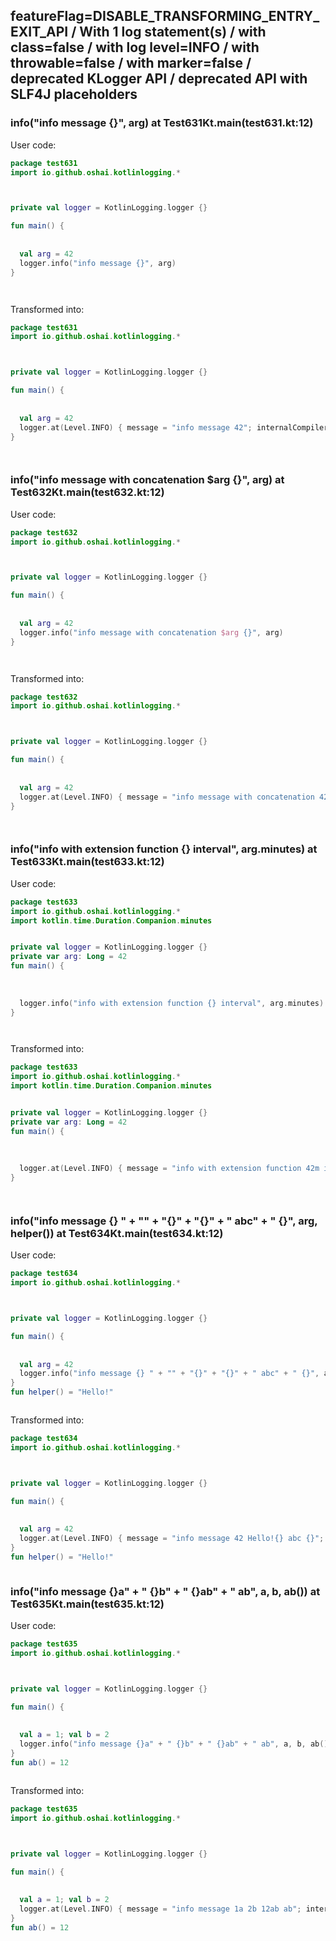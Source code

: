 ## featureFlag=DISABLE_TRANSFORMING_ENTRY_EXIT_API / With 1 log statement(s) / with class=false / with log level=INFO / with throwable=false / with marker=false / deprecated KLogger API / deprecated API with SLF4J placeholders



###  info("info message {}", arg) at Test631Kt.main(test631.kt:12)

User code:
```kotlin
package test631
import io.github.oshai.kotlinlogging.*



private val logger = KotlinLogging.logger {}

fun main() {
  
  
  val arg = 42
  logger.info("info message {}", arg)
}




```
  
Transformed into:
```kotlin
package test631
import io.github.oshai.kotlinlogging.*



private val logger = KotlinLogging.logger {}

fun main() {
  
  
  val arg = 42
  logger.at(Level.INFO) { message = "info message 42"; internalCompilerData = KLoggingEventBuilder.InternalCompilerData(messageTemplate = "\"info message {}\"", className = "test631.Test631Kt", methodName = "main", fileName = "test631.kt", lineNumber = 12)
}




```

###  info("info message with concatenation $arg {}", arg) at Test632Kt.main(test632.kt:12)

User code:
```kotlin
package test632
import io.github.oshai.kotlinlogging.*



private val logger = KotlinLogging.logger {}

fun main() {
  
  
  val arg = 42
  logger.info("info message with concatenation $arg {}", arg)
}




```
  
Transformed into:
```kotlin
package test632
import io.github.oshai.kotlinlogging.*



private val logger = KotlinLogging.logger {}

fun main() {
  
  
  val arg = 42
  logger.at(Level.INFO) { message = "info message with concatenation 42 42"; internalCompilerData = KLoggingEventBuilder.InternalCompilerData(messageTemplate = "\"info message with concatenation $arg {}\"", className = "test632.Test632Kt", methodName = "main", fileName = "test632.kt", lineNumber = 12)
}




```

###  info("info with extension function {} interval", arg.minutes) at Test633Kt.main(test633.kt:12)

User code:
```kotlin
package test633
import io.github.oshai.kotlinlogging.*
import kotlin.time.Duration.Companion.minutes


private val logger = KotlinLogging.logger {}
private var arg: Long = 42
fun main() {
  
  
  
  logger.info("info with extension function {} interval", arg.minutes)
}




```
  
Transformed into:
```kotlin
package test633
import io.github.oshai.kotlinlogging.*
import kotlin.time.Duration.Companion.minutes


private val logger = KotlinLogging.logger {}
private var arg: Long = 42
fun main() {
  
  
  
  logger.at(Level.INFO) { message = "info with extension function 42m interval"; internalCompilerData = KLoggingEventBuilder.InternalCompilerData(messageTemplate = "\"info with extension function {} interval\"", className = "test633.Test633Kt", methodName = "main", fileName = "test633.kt", lineNumber = 12)
}




```

###  info("info message {} " + "" + "{}" + "{}" + " abc" + " {}", arg, helper()) at Test634Kt.main(test634.kt:12)

User code:
```kotlin
package test634
import io.github.oshai.kotlinlogging.*



private val logger = KotlinLogging.logger {}

fun main() {
  
  
  val arg = 42
  logger.info("info message {} " + "" + "{}" + "{}" + " abc" + " {}", arg, helper())
}
fun helper() = "Hello!"



```
  
Transformed into:
```kotlin
package test634
import io.github.oshai.kotlinlogging.*



private val logger = KotlinLogging.logger {}

fun main() {
  
  
  val arg = 42
  logger.at(Level.INFO) { message = "info message 42 Hello!{} abc {}"; internalCompilerData = KLoggingEventBuilder.InternalCompilerData(messageTemplate = "\"info message {} \" + \"\" + \"{}\" + \"{}\" + \" abc\" + \" {}\"", className = "test634.Test634Kt", methodName = "main", fileName = "test634.kt", lineNumber = 12)
}
fun helper() = "Hello!"



```

###  info("info message {}a" + " {}b" + " {}ab" + " ab", a, b, ab()) at Test635Kt.main(test635.kt:12)

User code:
```kotlin
package test635
import io.github.oshai.kotlinlogging.*



private val logger = KotlinLogging.logger {}

fun main() {
  
  
  val a = 1; val b = 2
  logger.info("info message {}a" + " {}b" + " {}ab" + " ab", a, b, ab())
}
fun ab() = 12



```
  
Transformed into:
```kotlin
package test635
import io.github.oshai.kotlinlogging.*



private val logger = KotlinLogging.logger {}

fun main() {
  
  
  val a = 1; val b = 2
  logger.at(Level.INFO) { message = "info message 1a 2b 12ab ab"; internalCompilerData = KLoggingEventBuilder.InternalCompilerData(messageTemplate = "\"info message {}a\" + \" {}b\" + \" {}ab\" + \" ab\"", className = "test635.Test635Kt", methodName = "main", fileName = "test635.kt", lineNumber = 12)
}
fun ab() = 12



```
